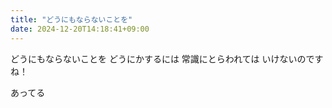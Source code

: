 ```yaml
---
title: "どうにもならないことを"
date: 2024-12-20T14:18:41+09:00
---
```

どうにもならないことを
どうにかするには
常識にとらわれては
いけないのですね！

あってる
